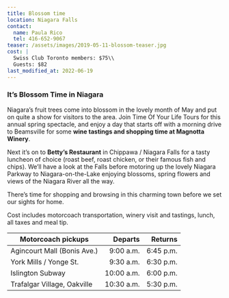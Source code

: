 ```yaml
---
title: Blossom time
location: Niagara Falls
contact:
  name: Paula Rico
  tel: 416-652-9067
teaser: /assets/images/2019-05-11-blossom-teaser.jpg
cost: |
  Swiss Club Toronto members: $75\\
  Guests: $82
last_modified_at: 2022-06-19
---
```


### It’s Blossom Time in Niagara

Niagara’s fruit trees come into blossom in the lovely month of May and put on
quite a show for visitors to the area. Join Time Of Your Life Tours for this
annual spring spectacle, and enjoy a day that starts off with a morning drive
to Beamsville for some **wine tastings and shopping time at Magnotta Winery**.

Next it’s on to **Betty’s Restaurant** in Chippawa / Niagara Falls for a tasty
luncheon of choice (roast beef, roast chicken, or their famous fish and chips).
We’ll have a look at the Falls before motoring up the lovely Niagara Parkway to
Niagara-on-the-Lake enjoying blossoms, spring flowers and views of the Niagara
River all the way.

There’s time for shopping and browsing in this charming town before we set our
sights for home.

Cost includes motorcoach transportation, winery visit and tastings, lunch, all
taxes and meal tip.

| Motorcoach pickups          | Departs    | Returns  |
| --------------------------- | ---------: | -------: |
| Agincourt Mall (Bonis Ave.) | 9:00 a.m.  | 6:45 p.m.|
| York Mills / Yonge St.      | 9:30 a.m.  | 6:30 p.m.|
| Islington Subway            | 10:00 a.m. | 6:00 p.m.|
| Trafalgar Village, Oakville | 10:30 a.m. | 5:30 p.m.|
